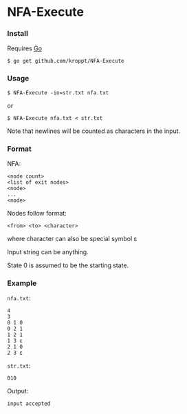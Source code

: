 # NFA-Execute

### Install

Requires [Go](https://golang.org/)

```
$ go get github.com/kroppt/NFA-Execute
```

### Usage

```
$ NFA-Execute -in=str.txt nfa.txt
```
or
```
$ NFA-Execute nfa.txt < str.txt
```

Note that newlines will be counted as characters in the input.

### Format

NFA:
```
<node count>
<list of exit nodes>
<node>
...
<node>
```
Nodes follow format:
```
<from> <to> <character>
```
where character can also be special symbol ε

Input string can be anything.

State 0 is assumed to be the starting state.

### Example

`nfa.txt`:
```
4
3
0 1 0
0 2 1
1 2 1
1 3 ε
2 1 0
2 3 ε
```
`str.txt`:
```
010
```
Output:
```
input accepted
```
